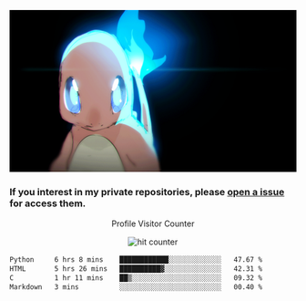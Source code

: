 [gif]: https://raw.githubusercontent.com/uysalserkan/uysalserkan/master/charmander-2.gif

![gif]

### If you interest in my private repositories, please [open a issue](https://github.com/uysalserkan/uysalserkan/issues) for access them.


<div align="center">
<p>Profile Visitor Counter</p>
<img src="https://profile-counter.glitch.me/uysalserkan/count.svg" alt="hit counter" align="center">
</div>

<!--START_SECTION:waka-->
```text
Python     6 hrs 8 mins    ████████████░░░░░░░░░░░░░   47.67 % 
HTML       5 hrs 26 mins   ██████████▓░░░░░░░░░░░░░░   42.31 % 
C          1 hr 11 mins    ██▒░░░░░░░░░░░░░░░░░░░░░░   09.32 % 
Markdown   3 mins          ░░░░░░░░░░░░░░░░░░░░░░░░░   00.40 % 
```
<!--END_SECTION:waka-->
